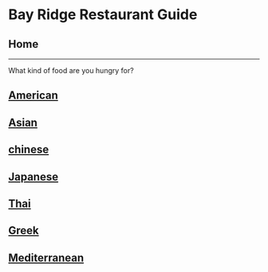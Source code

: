 # Bay Ridge Restaurant Guide
## Home
---
What kind of food are you hungry for?
## [American](american/american.md)
## [Asian](asian/asian.md)
## [chinese](asian/chinese.md)
## [Japanese](asian/japanese.md)
## [Thai](asian/thai.md)
## [Greek](european/greek.md)
## [Mediterranean](european/mediterranean.md)
